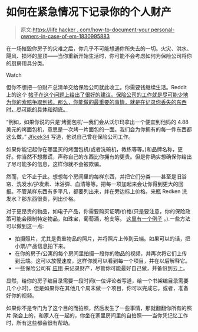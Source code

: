 # 如何在紧急情况下记录你的个人财产

> 原文:[https://life hacker . com/how-to-document-your personal-owners-in-case-of-em-1830995883](https://lifehacker.com/how-to-document-your-personal-possessions-in-case-of-em-1830995883)

在一场摧毁你房子的灾难之后，你几乎不可能想通你所失去的一切。火灾、洪水、飓风、损坏的屋顶——当你重新开始生活时，你可能不会考虑如何为保险公司将你的厨房用具分类。

Watch

但你不想把一份财产总清单交给保险公司就此收工。你需要钱继续生活。Reddit 上的这个 [帖子在这个问题上给出了很好的建议。保险公司的工作就是尽可能少地为你的索赔争取到钱。那么，你能做的最重要的事情，就是在记录你丢失的东西时，尽可能的具体和彻底。](https://www.reddit.com/r/personalfinance/comments/a3zhsq/parents_house_burnt_down_now_what/ebaawnc/)

“例如，如果你说的只是‘烤面包机’—我们会从沃尔玛拿出一个便宜到他妈的 4.88 美元的烤面包机，意思是一次烤一片面包的一面。我们会为你拥有的每一件东西都这么做，” [Jficek34](https://www.reddit.com/r/personalfinance/comments/a3zhsq/parents_house_burnt_down_now_what/ebaawnc/) 写道，他说自己曾在保险公司工作。

如果你能记起你在哪里买的烤面包机(或者洗碗机，教练等等。)和品牌名称，更好。你当然不想撒谎，声称自己的东西比你拥有的更贵。但是你确实想确保你给出了尽可能多的信息，这样你就不会被欺骗。

然而，它不止于此。想想每个房间里的每样东西，并把它们分类——甚至是旧浴帘、洗发水/护发素、沐浴弹、血清等等。把每一项加起来会让你得到更大的回报。不管某样东西有多平凡，都要列出来，并在旁边标上价格。来瓶 Redken 洗发水？那东西很贵，列出价格。

对于更昂贵的物品，如电子产品，你需要购买证明/价格(只是要注意，你的保险政策可能会限制特定物品，如珠宝，葡萄酒，枪支等。 [这里有一个例子](https://www.allstate.com/tr/home-insurance/scheduled-personal-property.aspx) 。).一些方法可以做到这一点:

*   拍摄照片，尤其是贵重物品的照片，并将照片上传到云端。如果可以的话，把小票/产品信息拍下来。
*   在你的房子/公寓的每个房间里拍摄一段你的物品的视频，并再次将它们上传到云端。这可以放慢速度，这样你就可以看到每一个项目，并在以后解释它。
*   一些保险公司有 [应用](https://www.insuramatch.com/blog/2018/02/best-home-inventory-apps) 来记录财产，尽管你可能最好自己做，并备份到云上。

显然，给你的房子编目录需要一段时间(一位评论者写道，给一个书架编目录需要几个小时)，但是如果你在其他几个周末做一个项目，你可以完成它。或者，准备好你的视频。

如果你不是专门为了这个目的而拍照，然后发生了一些事情，那就翻翻你所有的照片:聚会上的，和家人在一起的，你坐在家里房间里的自拍照——当你凭记忆工作时，所有这些都会很有帮助。